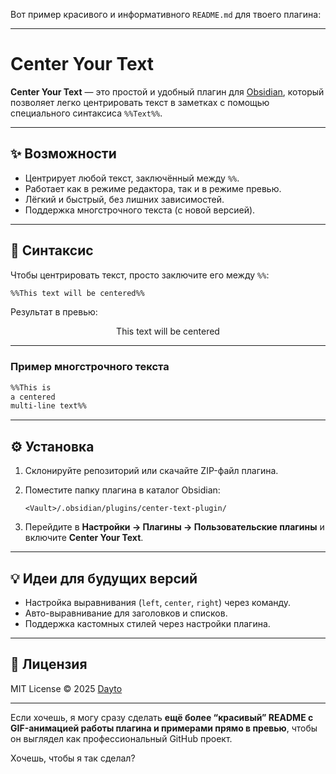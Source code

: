 Вот пример красивого и информативного `README.md` для твоего плагина:

---

# Center Your Text

**Center Your Text** — это простой и удобный плагин для [Obsidian](https://obsidian.md/), который позволяет легко центрировать текст в заметках с помощью специального синтаксиса `%%Text%%`.

---

## ✨ Возможности

* Центрирует любой текст, заключённый между `%%`.
* Работает как в режиме редактора, так и в режиме превью.
* Лёгкий и быстрый, без лишних зависимостей.
* Поддержка многстрочного текста (с новой версией).

---

## 📝 Синтаксис

Чтобы центрировать текст, просто заключите его между `%%`:

```markdown
%%This text will be centered%%
```

Результат в превью:

<div style="text-align:center;">This text will be centered</div>

---

### Пример многстрочного текста

```markdown
%%This is
a centered
multi-line text%%
```

---

## ⚙️ Установка

1. Склонируйте репозиторий или скачайте ZIP-файл плагина.
2. Поместите папку плагина в каталог Obsidian:

   ```
   <Vault>/.obsidian/plugins/center-text-plugin/
   ```
3. Перейдите в **Настройки → Плагины → Пользовательские плагины** и включите **Center Your Text**.

---

## 💡 Идеи для будущих версий

* Настройка выравнивания (`left`, `center`, `right`) через команду.
* Авто-выравнивание для заголовков и списков.
* Поддержка кастомных стилей через настройки плагина.

---

## 📄 Лицензия

MIT License © 2025 [Dayto](https://github.com/Dayto0)

---

Если хочешь, я могу сразу сделать **ещё более “красивый” README с GIF-анимацией работы плагина и примерами прямо в превью**, чтобы он выглядел как профессиональный GitHub проект.

Хочешь, чтобы я так сделал?
